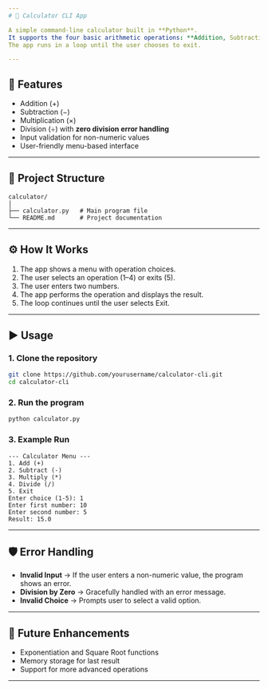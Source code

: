 ```yaml
---
# 🧮 Calculator CLI App

A simple command-line calculator built in **Python**.
It supports the four basic arithmetic operations: **Addition, Subtraction, Multiplication, and Division**.
The app runs in a loop until the user chooses to exit.

---
```


## 🚀 Features

* Addition (+)
* Subtraction (−)
* Multiplication (×)
* Division (÷) with **zero division error handling**
* Input validation for non-numeric values
* User-friendly menu-based interface

---

## 📂 Project Structure

```
calculator/
│
├── calculator.py   # Main program file
└── README.md       # Project documentation
```

---

## ⚙️ How It Works

1. The app shows a menu with operation choices.
2. The user selects an operation (1–4) or exits (5).
3. The user enters two numbers.
4. The app performs the operation and displays the result.
5. The loop continues until the user selects Exit.

---

## ▶️ Usage

### 1. Clone the repository

```bash
git clone https://github.com/yourusername/calculator-cli.git
cd calculator-cli
```

### 2. Run the program

```bash
python calculator.py
```

### 3. Example Run

```
--- Calculator Menu ---
1. Add (+)
2. Subtract (-)
3. Multiply (*)
4. Divide (/)
5. Exit
Enter choice (1-5): 1
Enter first number: 10
Enter second number: 5
Result: 15.0
```

---

## 🛡️ Error Handling

* **Invalid Input** → If the user enters a non-numeric value, the program shows an error.
* **Division by Zero** → Gracefully handled with an error message.
* **Invalid Choice** → Prompts user to select a valid option.

---

## 📌 Future Enhancements

* Exponentiation and Square Root functions
* Memory storage for last result
* Support for more advanced operations

---
